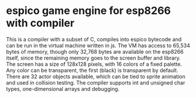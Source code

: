 # espico game engine for esp8266 with compiler

This is a compiler with a subset of C, compiles into espico bytecode and can be run in the virtual machine written in js. 
The VM has access to 65,534 bytes of memory, though only 32,768 bytes are available on the esp8266 itself, since the remaining memory goes to the screen buffer and library. 
The screen has a size of 128x128 pixels, with 16 colors of a fixed palette. Any color can be transparent, the first (black) is transparent by default. There are 32 actor objects available, which can be tied to sprite animation and used in collision testing. The compiler supports int and unsigned char types, one-dimensional arrays and debugging.

